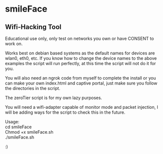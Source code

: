 # smileFace
## Wifi-Hacking Tool

Educational use only, only test on networks you own or have CONSENT to work on.

Works best on debian based systems as the default names for devices are wlan0, eth0, etc.
If you know how to change the device names to the above examples the script will run perfectly, at this time the script will not do it for you.

You will also need an ngrok code from myself to complete the install or you can make your own index.html and captive portal, just make sure you follow the directories in the script.

The zeroTier script is for my own lazy purposes.

You will need a wifi-adapter capable of monitor mode and packet injection, I will be adding ways for the script to check this in the future.

Usage:\
cd smileFace\
Chmod +x smileFace.sh\
./smileFace.sh

:)
